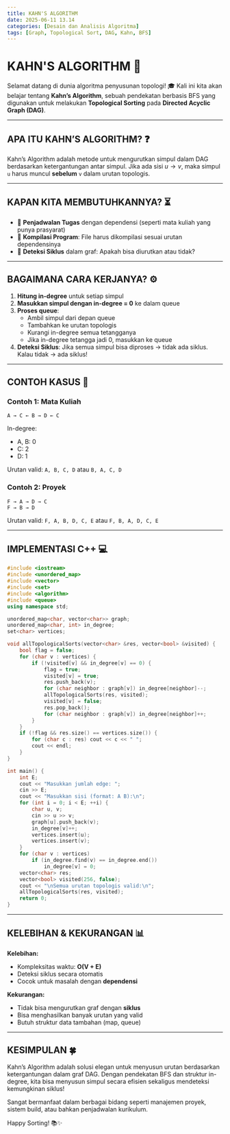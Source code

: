 ```yaml
---
title: KAHN'S ALGORITHM
date: 2025-06-11 13.14
categories: [Desain dan Analisis Algoritma]
tags: [Graph, Topological Sort, DAG, Kahn, BFS]
---
```


# KAHN'S ALGORITHM 📘

Selamat datang di dunia algoritma penyusunan topologi! 🎓 Kali ini kita akan belajar tentang **Kahn’s Algorithm**, sebuah pendekatan berbasis BFS yang digunakan untuk melakukan **Topological Sorting** pada **Directed Acyclic Graph (DAG)**.

---

## APA ITU KAHN’S ALGORITHM? ❓

Kahn’s Algorithm adalah metode untuk mengurutkan simpul dalam DAG berdasarkan ketergantungan antar simpul. Jika ada sisi $u \rightarrow v$, maka simpul `u` harus muncul **sebelum** `v` dalam urutan topologis.

---

## KAPAN KITA MEMBUTUHKANNYA? ⏳

- 🔧 **Penjadwalan Tugas** dengan dependensi (seperti mata kuliah yang punya prasyarat)
- 🧠 **Kompilasi Program**: File harus dikompilasi sesuai urutan dependensinya
- 🚫 **Deteksi Siklus** dalam graf: Apakah bisa diurutkan atau tidak?

---

## BAGAIMANA CARA KERJANYA? ⚙️

1. **Hitung in-degree** untuk setiap simpul
2. **Masukkan simpul dengan in-degree = 0** ke dalam queue
3. **Proses queue**:
   - Ambil simpul dari depan queue
   - Tambahkan ke urutan topologis
   - Kurangi in-degree semua tetangganya
   - Jika in-degree tetangga jadi 0, masukkan ke queue
4. **Deteksi Siklus**: Jika semua simpul bisa diproses → tidak ada siklus. Kalau tidak → ada siklus!

---

## CONTOH KASUS 🧩

### Contoh 1: Mata Kuliah
```
A → C ← B → D ← C
```

In-degree:
- A, B: 0
- C: 2
- D: 1

Urutan valid: `A, B, C, D` atau `B, A, C, D`

### Contoh 2: Proyek
```
F → A → D → C
F → B → D
```
Urutan valid: `F, A, B, D, C, E` atau `F, B, A, D, C, E`

---

## IMPLEMENTASI C++ 💻

```cpp
#include <iostream>
#include <unordered_map>
#include <vector>
#include <set>
#include <algorithm>
#include <queue>
using namespace std;

unordered_map<char, vector<char>> graph;
unordered_map<char, int> in_degree;
set<char> vertices;

void allTopologicalSorts(vector<char> &res, vector<bool> &visited) {
    bool flag = false;
    for (char v : vertices) {
        if (!visited[v] && in_degree[v] == 0) {
            flag = true;
            visited[v] = true;
            res.push_back(v);
            for (char neighbor : graph[v]) in_degree[neighbor]--;
            allTopologicalSorts(res, visited);
            visited[v] = false;
            res.pop_back();
            for (char neighbor : graph[v]) in_degree[neighbor]++;
        }
    }
    if (!flag && res.size() == vertices.size()) {
        for (char c : res) cout << c << " ";
        cout << endl;
    }
}

int main() {
    int E;
    cout << "Masukkan jumlah edge: ";
    cin >> E;
    cout << "Masukkan sisi (format: A B):\n";
    for (int i = 0; i < E; ++i) {
        char u, v;
        cin >> u >> v;
        graph[u].push_back(v);
        in_degree[v]++;
        vertices.insert(u);
        vertices.insert(v);
    }
    for (char v : vertices)
        if (in_degree.find(v) == in_degree.end())
            in_degree[v] = 0;
    vector<char> res;
    vector<bool> visited(256, false);
    cout << "\nSemua urutan topologis valid:\n";
    allTopologicalSorts(res, visited);
    return 0;
}
```

---

## KELEBIHAN & KEKURANGAN 📊

**Kelebihan:**
- Kompleksitas waktu: **O(V + E)**
- Deteksi siklus secara otomatis
- Cocok untuk masalah dengan **dependensi**

**Kekurangan:**
- Tidak bisa mengurutkan graf dengan **siklus**
- Bisa menghasilkan banyak urutan yang valid
- Butuh struktur data tambahan (map, queue)

---

## KESIMPULAN 🍀

Kahn’s Algorithm adalah solusi elegan untuk menyusun urutan berdasarkan ketergantungan dalam graf DAG. Dengan pendekatan BFS dan struktur in-degree, kita bisa menyusun simpul secara efisien sekaligus mendeteksi kemungkinan siklus!

Sangat bermanfaat dalam berbagai bidang seperti manajemen proyek, sistem build, atau bahkan penjadwalan kurikulum.

Happy Sorting! 📚✨
